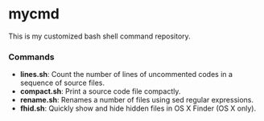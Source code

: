 mycmd
=====

This is my customized bash shell command repository.


### Commands

* **lines.sh**: Count the number of lines of uncommented codes in a sequence of source files.
* **compact.sh**: Print a source code file compactly.
* **rename.sh**: Renames a number of files using sed regular expressions.
* **fhid.sh**: Quickly show and hide hidden files in OS X Finder (OS X only).
